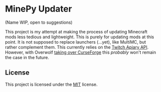 # MinePy Updater
(Name WIP, open to suggestions)

This project is my attempt at making the process of updating Minecraft mods less tedious and lightweight. This is purely for updating mods at this point. It is not supposed to replace launchers (...yet), like MultiMC, but rather complement them. This currently relies on the [Twitch Apiary API](https://twitchappapi.docs.apiary.io/). However, with Overwolf [taking over CurseForge](https://www.curseforge.com/data-transfer-information) this *probably* won't remain the case in the future.

## License

This project is licensed under the [MIT](https://github.com/g-rock84/mine_mod_updater/blob/master/LICENSE.txt) license.
